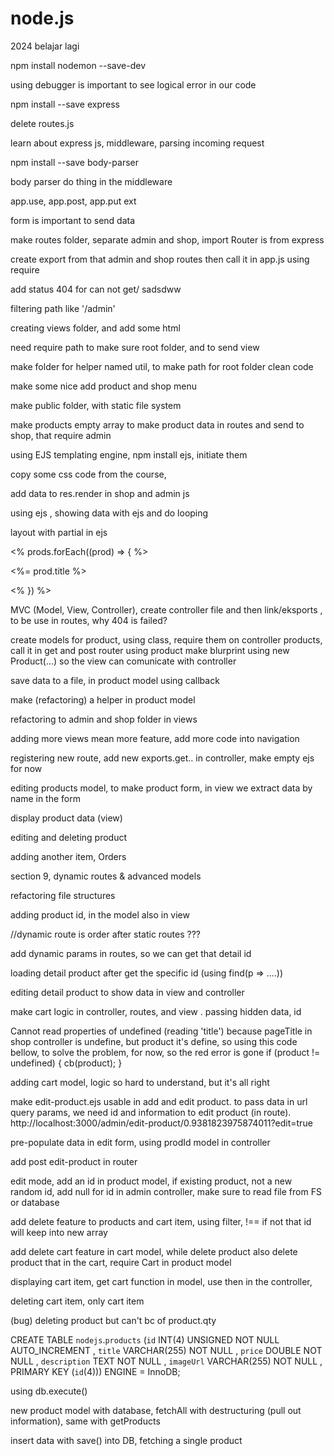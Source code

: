 # node.js

2024 belajar lagi

npm install nodemon --save-dev

using debugger is important to see logical error in our code

npm install --save express

delete routes.js

learn about express js, middleware, parsing incoming request

npm install --save body-parser

body parser do thing in the middleware

app.use, app.post, app.put ext

form is important to send data

make routes folder, separate admin and shop, import Router is from express

create export from that admin and shop routes then call it in app.js using require

add status 404 for can not get/ sadsdww

filtering path like '/admin'

creating views folder, and add some html

need require path to make sure root folder, and to send view

make folder for helper named util, to make path for root folder clean code

make some nice add product and shop menu

make public folder, with static file system

make products empty array to make product data in routes and send to shop, that require admin

using EJS templating engine, npm install ejs, initiate them

copy some css code from the course,

add data to res.render in shop and admin js

using ejs , showing data with ejs and do looping

layout with partial in ejs

<% prods.forEach((prod) => { %>

<%= prod.title %>

<% }) %>

MVC (Model, View, Controller), create controller file and then link/eksports , to be use in routes, why 404 is failed?

create models for product, using class, require them on controller products, call it in get and post router
using product make blurprint using new Product(...) so the view can comunicate with controller

save data to a file, in product model using callback

make (refactoring) a helper in product model

refactoring to admin and shop folder in views

adding more views mean more feature, add more code into navigation

registering new route, add new exports.get.. in controller, make empty ejs for now

editing products model, to make product form, in view we extract data by name in the form

display product data (view)

editing and deleting product

adding another item, Orders

section 9, dynamic routes & advanced models

refactoring file structures

adding product id, in the model also in view

//dynamic route is order after static routes ???

add dynamic params in routes, so we can get that detail id

loading detail product after get the specific id (using find(p => ....))

editing detail product to show data in view and controller

make cart logic in controller, routes, and view . passing hidden data, id

Cannot read properties of undefined (reading 'title') because pageTitle in shop controller is undefine, but product it's define, so using this code bellow, to solve the problem, for now, so the red error is gone
if (product != undefined) {
cb(product);
}

adding cart model, logic so hard to understand, but it's all right

make edit-product.ejs usable in add and edit product. to pass data in url query params, we need id and information to edit product (in route). http://localhost:3000/admin/edit-product/0.9381823975874011?edit=true

pre-populate data in edit form, using prodId model in controller

add post edit-product in router

edit mode, add an id in product model, if existing product, not a new random id, add null for id in admin controller, make sure to read file from FS or database

add delete feature to products and cart item, using filter, !== if not that id will keep into new array

add delete cart feature in cart model, while delete product also delete product that in the cart, require Cart in product model

displaying cart item, get cart function in model, use then in the controller,

deleting cart item, only cart item

(bug) deleting product but can't bc of product.qty

CREATE TABLE `nodejs`.`products` (`id` INT(4) UNSIGNED NOT NULL AUTO_INCREMENT , `title` VARCHAR(255) NOT NULL , `price` DOUBLE NOT NULL , `description` TEXT NOT NULL , `imageUrl` VARCHAR(255) NOT NULL , PRIMARY KEY (`id`(4))) ENGINE = InnoDB;

using db.execute()

new product model with database, fetchAll with destructuring (pull out information), same with getProducts

insert data with save() into DB, fetching a single product

